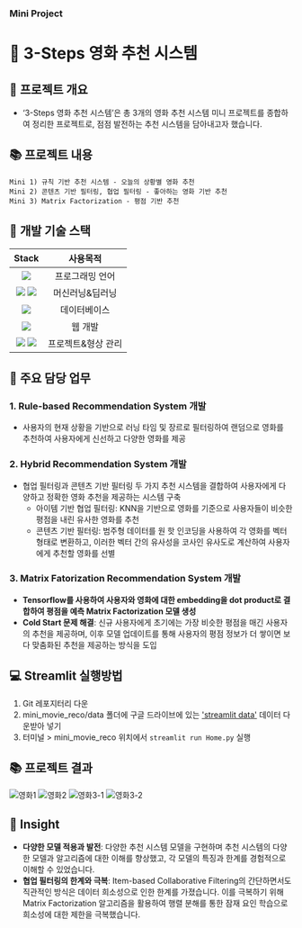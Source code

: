 ### Mini Project
# 🎥 3-Steps 영화 추천 시스템

## 📂 프로젝트 개요
- ‘3-Steps 영화 추천 시스템’은 총 3개의 영화 추천 시스템 미니 프로젝트를 종합하여 정리한 프로젝트로, 점점 발전하는 추천 시스템을 담아내고자 했습니다.

## 📚 프로젝트 내용
```
Mini 1) 규칙 기반 추천 시스템 - 오늘의 상황별 영화 추천
Mini 2) 콘텐츠 기반 필터링, 협업 필터링 - 좋아하는 영화 기반 추천
Mini 3) Matrix Factorization - 평점 기반 추천
```

## 🔨 개발 기술 스택
|Stack|사용목적|
|:---:|:---:|
|<img src="https://img.shields.io/badge/python-3776AB?style=for-the-badge&logo=python&logoColor=white">|프로그래밍 언어|
|<img src="https://img.shields.io/badge/scikitlearn-F7931E?style=for-the-badge&logo=scikitlearn&logoColor=white"> <img src="https://img.shields.io/badge/tensorflow-FF6F00?style=for-the-badge&logo=tensorflow&logoColor=white">|머신러닝&딥러닝|
|<img src="https://img.shields.io/badge/mysql-4479A1?style=for-the-badge&logo=mysql&logoColor=white">|데이터베이스|
|<img src="https://img.shields.io/badge/streamlit-FF4B4B?style=for-the-badge&logo=streamlit&logoColor=white">|웹 개발|
|<img src="https://img.shields.io/badge/github-181717?style=for-the-badge&logo=github&logoColor=white"> <img src="https://img.shields.io/badge/git-F05032?style=for-the-badge&logo=git&logoColor=white">|프로젝트&형상 관리|

## 🙋 주요 담당 업무

### 1. Rule-based Recommendation System 개발
- 사용자의 현재 상황을 기반으로 러닝 타임 및 장르로 필터링하여 랜덤으로 영화를 추천하여 사용자에게 신선하고 다양한 영화를 제공

### 2. Hybrid Recommendation System 개발
- 협업 필터링과 콘텐츠 기반 필터링 두 가지 추천 시스템을 결합하여 사용자에게 다양하고 정확한 영화 추천을 제공하는 시스템 구축
    - 아이템 기반 협업 필터링: KNN을 기반으로 영화를 기준으로 사용자들이 비슷한 평점을 내린 유사한 영화를 추천
    - 콘텐츠 기반 필터링: 범주형 데이터를 원 핫 인코딩을 사용하여 각 영화를 벡터 형태로 변환하고, 이러한 벡터 간의 유사성을 코사인 유사도로 계산하여 사용자에게 추천할 영화를 선별

### 3. Matrix Fatorization Recommendation System 개발
- **Tensorflow를 사용하여 사용자와 영화에 대한 embedding을 dot product로 결합하여 평점을 예측 Matrix Factorization 모델 생성**
- **Cold Start 문제 해결**: 신규 사용자에게 초기에는 가장 비슷한 평점을 매긴 사용자의 추천을 제공하며, 이후 모델 업데이트를 통해 사용자의 평점 정보가 더 쌓이면 보다 맞춤화된 추천을 제공하는 방식을 도입

## 💻 Streamlit 실행방법
1. Git 레포지터리 다운
2. mini_movie_reco/data 폴더에 구글 드라이브에 있는 ['streamlit data'](https://drive.google.com/file/d/1PTW_TQKn8R1ui3JDHmNxPpb8vG1v0fFa/view?usp=sharing) 데이터 다운받아 넣기
3. 터미널 > mini_movie_reco 위치에서 ```streamlit run Home.py``` 실행

## 📚 프로젝트 결과
![영화1](https://github.com/pulpo125/mini_Movie_Reco/assets/118874524/7eb7f9be-9c2d-4be2-a6f8-d7236d542de2)
![영화2](https://github.com/pulpo125/mini_Movie_Reco/assets/118874524/ae38723b-b544-4610-b8dd-8cc71a614dcc)
![영화3-1](https://github.com/pulpo125/mini_Movie_Reco/assets/118874524/7d85460f-43fe-44d0-a684-0d1c6c88289c)
![영화3-2](https://github.com/pulpo125/mini_Movie_Reco/assets/118874524/0ca6565f-8c4c-447c-ac18-d6f03c4f13f6)

## 👀 Insight
- **다양한 모델 적용과 발전**: 다양한 추천 시스템 모델을 구현하며 추천 시스템의 다양한 모델과 알고리즘에 대한 이해를 향상했고, 각 모델의 특징과 한계를 경험적으로 이해할 수 있었습니다.
- **협업 필터링의 한계와 극복**: Item-based Collaborative Filtering의 간단하면서도 직관적인 방식은 데이터 희소성으로 인한 한계를 가졌습니다. 이를 극복하기 위해 Matrix Factorization 알고리즘을 활용하여 행렬 분해를 통한 잠재 요인 학습으로 희소성에 대한 제한을 극복했습니다.
